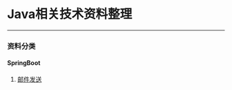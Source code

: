 # Java相关技术资料整理

------

### 资料分类

#### SpringBoot

 1. [邮件发送](https://github.com/futurebox/tech-library/blob/master/Java/Docs/Springboot%20%E5%BF%AB%E9%80%9F%E5%AE%9E%E7%8E%B0%E9%82%AE%E4%BB%B6%E5%8F%91%E9%80%81%E5%8A%9F%E8%83%BD.md)
 
 
